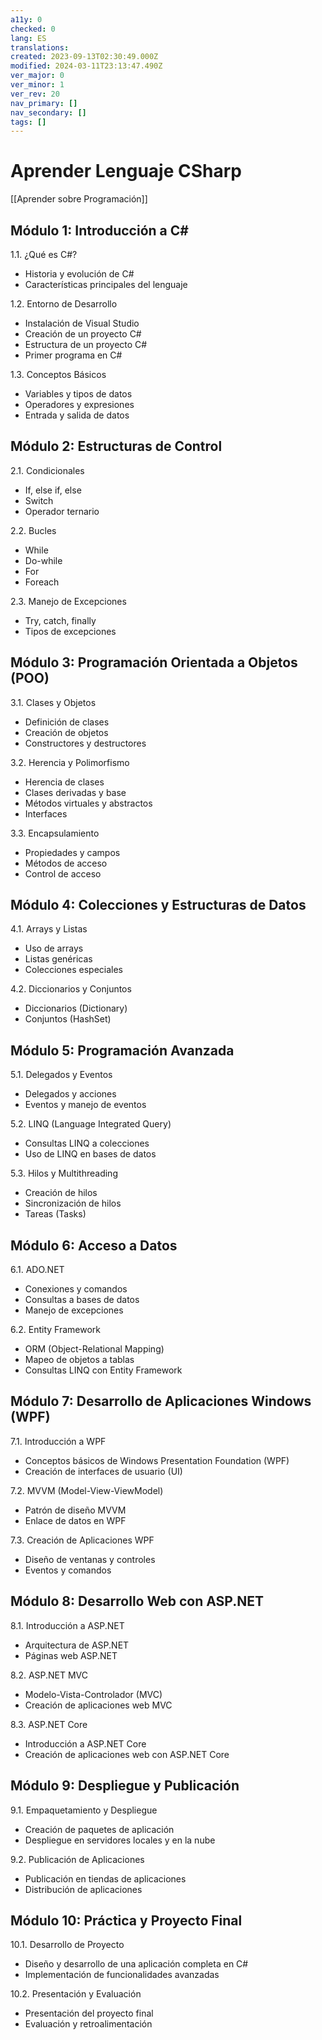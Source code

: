 ```yaml
---
a11y: 0
checked: 0
lang: ES
translations: 
created: 2023-09-13T02:30:49.000Z
modified: 2024-03-11T23:13:47.490Z
ver_major: 0
ver_minor: 1
ver_rev: 20
nav_primary: []
nav_secondary: []
tags: []
---
```

# Aprender Lenguaje CSharp

[[Aprender sobre Programación]]

## Módulo 1: Introducción a C#

1.1. ¿Qué es C#?
   - Historia y evolución de C#
   - Características principales del lenguaje

1.2. Entorno de Desarrollo
   - Instalación de Visual Studio
   - Creación de un proyecto C#
   - Estructura de un proyecto C#
   - Primer programa en C#

1.3. Conceptos Básicos
   - Variables y tipos de datos
   - Operadores y expresiones
   - Entrada y salida de datos

## Módulo 2: Estructuras de Control

2.1. Condicionales
   - If, else if, else
   - Switch
   - Operador ternario

2.2. Bucles
   - While
   - Do-while
   - For
   - Foreach

2.3. Manejo de Excepciones
   - Try, catch, finally
   - Tipos de excepciones

## Módulo 3: Programación Orientada a Objetos (POO)

3.1. Clases y Objetos
   - Definición de clases
   - Creación de objetos
   - Constructores y destructores

3.2. Herencia y Polimorfismo
   - Herencia de clases
   - Clases derivadas y base
   - Métodos virtuales y abstractos
   - Interfaces

3.3. Encapsulamiento
   - Propiedades y campos
   - Métodos de acceso
   - Control de acceso

## Módulo 4: Colecciones y Estructuras de Datos

4.1. Arrays y Listas
   - Uso de arrays
   - Listas genéricas
   - Colecciones especiales

4.2. Diccionarios y Conjuntos
   - Diccionarios (Dictionary)
   - Conjuntos (HashSet)

## Módulo 5: Programación Avanzada

5.1. Delegados y Eventos
   - Delegados y acciones
   - Eventos y manejo de eventos

5.2. LINQ (Language Integrated Query)
   - Consultas LINQ a colecciones
   - Uso de LINQ en bases de datos

5.3. Hilos y Multithreading
   - Creación de hilos
   - Sincronización de hilos
   - Tareas (Tasks)

## Módulo 6: Acceso a Datos

6.1. ADO.NET
   - Conexiones y comandos
   - Consultas a bases de datos
   - Manejo de excepciones

6.2. Entity Framework
   - ORM (Object-Relational Mapping)
   - Mapeo de objetos a tablas
   - Consultas LINQ con Entity Framework

## Módulo 7: Desarrollo de Aplicaciones Windows (WPF)

7.1. Introducción a WPF
   - Conceptos básicos de Windows Presentation Foundation (WPF)
   - Creación de interfaces de usuario (UI)

7.2. MVVM (Model-View-ViewModel)
   - Patrón de diseño MVVM
   - Enlace de datos en WPF

7.3. Creación de Aplicaciones WPF
   - Diseño de ventanas y controles
   - Eventos y comandos

## Módulo 8: Desarrollo Web con ASP.NET

8.1. Introducción a ASP.NET
   - Arquitectura de ASP.NET
   - Páginas web ASP.NET

8.2. ASP.NET MVC
   - Modelo-Vista-Controlador (MVC)
   - Creación de aplicaciones web MVC

8.3. ASP.NET Core
   - Introducción a ASP.NET Core
   - Creación de aplicaciones web con ASP.NET Core

## Módulo 9: Despliegue y Publicación

9.1. Empaquetamiento y Despliegue
   - Creación de paquetes de aplicación
   - Despliegue en servidores locales y en la nube

9.2. Publicación de Aplicaciones
   - Publicación en tiendas de aplicaciones
   - Distribución de aplicaciones

## Módulo 10: Práctica y Proyecto Final

10.1. Desarrollo de Proyecto
   - Diseño y desarrollo de una aplicación completa en C#
   - Implementación de funcionalidades avanzadas

10.2. Presentación y Evaluación
   - Presentación del proyecto final
   - Evaluación y retroalimentación

